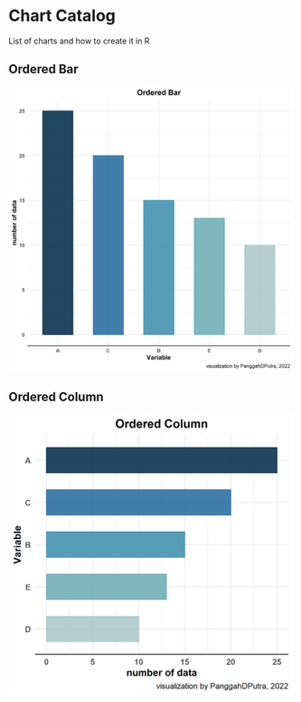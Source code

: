 # Chart Catalog
 List of charts and how to create it in R

## Ordered Bar
![alt text](https://github.com/panggahdputra/Chart_Catalog/blob/main/1_ordered_bar.png)

## Ordered Column
![alt text](https://github.com/panggahdputra/Chart_Catalog/blob/main/2_ordered_column.png)
